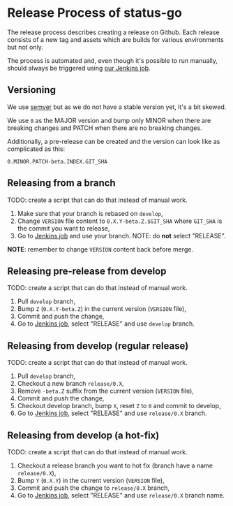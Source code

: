# Release Process of status-go

The release process describes creating a release on Github. Each release consists of a new tag and assets which are builds for various environments but not only.

The process is automated and, even though it's possible to run manually, should always be triggered using [our Jenkins job](https://ci.status.im/job/status-go/job/parallel/).

## Versioning

We use [semver](https://semver.org/) but as we do not have a stable version yet, it's a bit skewed.

We use `0` as the MAJOR version and bump only MINOR when there are breaking changes and PATCH when there are no breaking changes.

Additionally, a pre-release can be created and the version can look like as complicated as this:
```
0.MINOR.PATCH-beta.INDEX.GIT_SHA
```

## Releasing from a branch

TODO: create a script that can do that instead of manual work.

1. Make sure that your branch is rebased on `develop`,
1. Change `VERSION` file content to `0.X.Y-beta.Z.$GIT_SHA` where `GIT_SHA` is the commit you want to release,
1. Go to [Jenkins job](https://ci.status.im/job/status-go/job/parallel/) and use your branch. NOTE: do **not** select "RELEASE".

**NOTE**: remember to change `VERSION` content back before merge.

## Releasing pre-release from develop

TODO: create a script that can do that instead of manual work.

1. Pull `develop` branch,
1. Bump `Z` (`0.X.Y-beta.Z`) in the current version (`VERSION` file),
1. Commit and push the change,
1. Go to [Jenkins job](https://ci.status.im/job/status-go/job/parallel/), select "RELEASE" and use `develop` branch.

## Releasing from develop (regular release)

TODO: create a script that can do that instead of manual work.

1. Pull `develop` branch,
1. Checkout a new branch `release/0.X`,
1. Remove `-beta.Z` suffix from the current version (`VERSION` file),
1. Commit and push the change,
1. Checkout develop branch, bump `X`, reset `Z` to `0` and commit to develop,
1. Go to [Jenkins job](https://ci.status.im/job/status-go/job/parallel/), select "RELEASE" and use `release/0.X` branch.

## Releasing from develop (a hot-fix)

TODO: create a script that can do that instead of manual work.

1. Checkout a release branch you want to hot fix (branch have a name `release/0.X`),
1. Bump `Y` (`0.X.Y`) in the current version (`VERSION` file),
1. Commit and push the change to `release/0.X` branch,
1. Go to [Jenkins job](https://ci.status.im/job/status-go/job/parallel/), select "RELEASE" and use `release/0.X` branch name.
